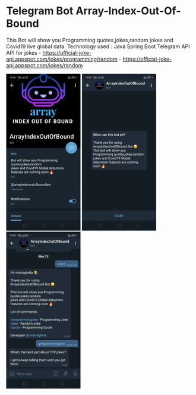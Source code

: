 # Telegram Bot Array-Index-Out-Of-Bound
  This Bot will show you Programming quotes,jokes,random jokes and Covid19 live global data.  Technology used : Java Spring Boot Telegram API API for jokes - https://official-joke-api.appspot.com/jokes/programming/random 	      - https://official-joke-api.appspot.com/jokes/random

<img src="./screenshots/1.png" alt="drawing" width="200">  <img src="./screenshots/2.png" alt="drawing" width="200">
<img src="./screenshots/4.png" alt="drawing" width="200">

